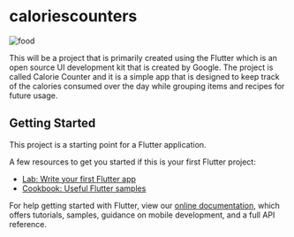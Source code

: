 # caloriescounters
![food](https://user-images.githubusercontent.com/36364359/133696673-c9e209ec-efdd-4bc6-965c-60227eb4a60b.png)

This will be a project that is primarily created using the Flutter which is an open source UI development kit that is created by Google. The project is called Calorie Counter and it is a simple app that is designed to keep track of the calories consumed over the day while grouping items and recipes for future usage. 

## Getting Started

This project is a starting point for a Flutter application.

A few resources to get you started if this is your first Flutter project:

- [Lab: Write your first Flutter app](https://flutter.dev/docs/get-started/codelab)
- [Cookbook: Useful Flutter samples](https://flutter.dev/docs/cookbook)

For help getting started with Flutter, view our
[online documentation](https://flutter.dev/docs), which offers tutorials,
samples, guidance on mobile development, and a full API reference.
